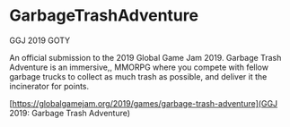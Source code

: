 # GarbageTrashAdventure
GGJ 2019 GOTY

An official submission to the 2019 Global Game Jam 2019. Garbage Trash Adventure is an immersive,, MMORPG where you compete with fellow garbage trucks to collect as much trash as possible, and deliver it the incinerator for points.

[https://globalgamejam.org/2019/games/garbage-trash-adventure](GGJ 2019: Garbage Trash Adventure)
